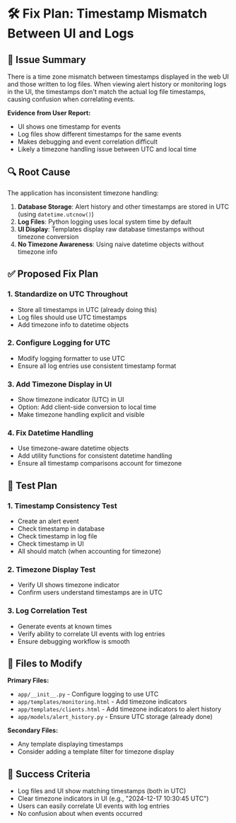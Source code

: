 # 🛠️ Fix Plan: Timestamp Mismatch Between UI and Logs

## 🧩 Issue Summary

There is a time zone mismatch between timestamps displayed in the web UI and those written to log files. When viewing alert history or monitoring logs in the UI, the timestamps don't match the actual log file timestamps, causing confusion when correlating events.

**Evidence from User Report:**
- UI shows one timestamp for events
- Log files show different timestamps for the same events
- Makes debugging and event correlation difficult
- Likely a timezone handling issue between UTC and local time

## 🔍 Root Cause

The application has inconsistent timezone handling:

1. **Database Storage**: Alert history and other timestamps are stored in UTC (using `datetime.utcnow()`)
2. **Log Files**: Python logging uses local system time by default
3. **UI Display**: Templates display raw database timestamps without timezone conversion
4. **No Timezone Awareness**: Using naive datetime objects without timezone info

## ✅ Proposed Fix Plan

### 1. **Standardize on UTC Throughout**
   - Store all timestamps in UTC (already doing this)
   - Log files should use UTC timestamps
   - Add timezone info to datetime objects

### 2. **Configure Logging for UTC**
   - Modify logging formatter to use UTC
   - Ensure all log entries use consistent timestamp format

### 3. **Add Timezone Display in UI**
   - Show timezone indicator (UTC) in UI
   - Option: Add client-side conversion to local time
   - Make timezone handling explicit and visible

### 4. **Fix Datetime Handling**
   - Use timezone-aware datetime objects
   - Add utility functions for consistent datetime handling
   - Ensure all timestamp comparisons account for timezone

## 🧪 Test Plan

### 1. **Timestamp Consistency Test**
   - Create an alert event
   - Check timestamp in database
   - Check timestamp in log file
   - Check timestamp in UI
   - All should match (when accounting for timezone)

### 2. **Timezone Display Test**
   - Verify UI shows timezone indicator
   - Confirm users understand timestamps are in UTC

### 3. **Log Correlation Test**
   - Generate events at known times
   - Verify ability to correlate UI events with log entries
   - Ensure debugging workflow is smooth

## 📁 Files to Modify

**Primary Files:**
- `app/__init__.py` - Configure logging to use UTC
- `app/templates/monitoring.html` - Add timezone indicators
- `app/templates/clients.html` - Add timezone indicators to alert history
- `app/models/alert_history.py` - Ensure UTC storage (already done)

**Secondary Files:**
- Any template displaying timestamps
- Consider adding a template filter for timezone display

## 🎯 Success Criteria

- Log files and UI show matching timestamps (both in UTC)
- Clear timezone indicators in UI (e.g., "2024-12-17 10:30:45 UTC")
- Users can easily correlate UI events with log entries
- No confusion about when events occurred